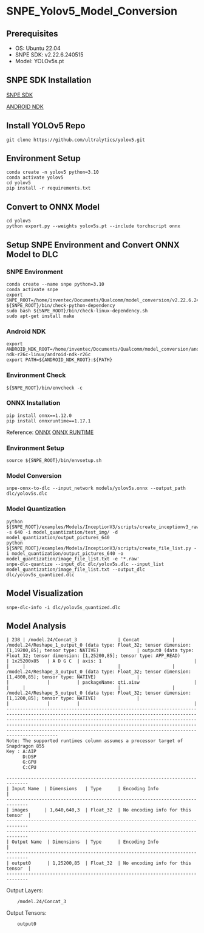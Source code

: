 # SNPE_Yolov5_Model_Conversion

## Prerequisites
* OS: Ubuntu 22.04
* SNPE SDK: v2.22.6.240515
* Model: YOLOv5s.pt

## SNPE SDK Installation
[SNPE SDK](https://www.qualcomm.com/developer/software/neural-processing-sdk-for-ai)

[ANDROID NDK](https://dl.google.com/android/repository/android-ndk-r26c-linux.zip)

## Install YOLOv5 Repo
```
git clone https://github.com/ultralytics/yolov5.git
```

## Environment Setup
```
conda create -n yolov5 python=3.10
conda activate yolov5
cd yolov5
pip install -r requirements.txt
```

## Convert to ONNX Model
```
cd yolov5
python export.py --weights yolov5s.pt --include torchscript onnx
```

## Setup SNPE Environment and Convert ONNX Model to DLC
### SNPE Environment
```
conda create --name snpe python=3.10
conda activate snpe
export SNPE_ROOT=/home/inventec/Documents/Qualcomm/model_conversion/v2.22.6.240515/qairt/2.22.6.240515
${SNPE_ROOT}/bin/check-python-dependency
sudo bash ${SNPE_ROOT}/bin/check-linux-dependency.sh
sudo apt-get install make
```
### Android NDK
```
export ANDROID_NDK_ROOT=/home/inventec/Documents/Qualcomm/model_conversion/android-ndk-r26c-linux/android-ndk-r26c
export PATH=${ANDROID_NDK_ROOT}:${PATH}
```

### Environment Check
```
${SNPE_ROOT}/bin/envcheck -c
```

### ONNX Installation
```
pip install onnx==1.12.0
pip install onnxruntime==1.17.1
```
Reference:
[ONNX](https://pypi.org/project/onnx/1.12.0/)
[ONNX RUNTIME](https://pypi.org/project/onnxruntime/1.17.1/)

### Environment Setup
```
source ${SNPE_ROOT}/bin/envsetup.sh
```

### Model Conversion
```
snpe-onnx-to-dlc --input_network models/yolov5s.onnx --output_path dlc/yolov5s.dlc
```

### Model Quantization
```
python ${SNPE_ROOT}/examples/Models/InceptionV3/scripts/create_inceptionv3_raws.py -s 640 -i model_quantization/test_img/ -d model_quantization/output_pictures_640
python ${SNPE_ROOT}/examples/Models/InceptionV3/scripts/create_file_list.py -i model_quantization/output_pictures_640 -o model_quantization/image_file_list.txt -e '*.raw'
snpe-dlc-quantize --input_dlc dlc/yolov5s.dlc --input_list model_quantization/image_file_list.txt --output_dlc dlc/yolov5s_quantized.dlc
```

## Model Visualization
```
snpe-dlc-info -i dlc/yolov5s_quantized.dlc
```

## Model Analysis
```
| 238 | /model.24/Concat_3               | Concat            | /model.24/Reshape_1_output_0 (data type: Float_32; tensor dimension: [1,19200,85]; tensor type: NATIVE)              | output0 (data type: Float_32; tensor dimension: [1,25200,85]; tensor type: APP_READ)                                 | 1x25200x85   | A D G C  | axis: 1                                  |
|     |                                  |                   | /model.24/Reshape_3_output_0 (data type: Float_32; tensor dimension: [1,4800,85]; tensor type: NATIVE)               |                                                                                                                      |              |          | packageName: qti.aisw                    |
|     |                                  |                   | /model.24/Reshape_5_output_0 (data type: Float_32; tensor dimension: [1,1200,85]; tensor type: NATIVE)               |                                                                                                                      |              |          |                                          |
---------------------------------------------------------------------------------------------------------------------------------------------------------------------------------------------------------------------------------------------------------------------------------------------------------------------------------------------------------------------------------
Note: The supported runtimes column assumes a processor target of Snapdragon 855
Key : A:AIP
      D:DSP
      G:GPU
      C:CPU

------------------------------------------------------------------------------
| Input Name  | Dimensions   | Type      | Encoding Info                     |
------------------------------------------------------------------------------
| images      | 1,640,640,3  | Float_32  | No encoding info for this tensor  |
------------------------------------------------------------------------------
------------------------------------------------------------------------------
| Output Name  | Dimensions  | Type      | Encoding Info                     |
------------------------------------------------------------------------------
| output0      | 1,25200,85  | Float_32  | No encoding info for this tensor  |
------------------------------------------------------------------------------
```
Output Layers:
```
    /model.24/Concat_3
``` 
Output Tensors:
```
    output0
```
